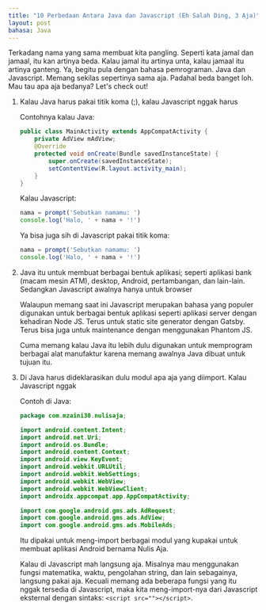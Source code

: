 ```yaml
---
title: "10 Perbedaan Antara Java dan Javascript (Eh Salah Ding, 3 Aja)"
layout: post
bahasa: Java
---
```


Terkadang nama yang sama membuat kita pangling. Seperti kata jamal dan jamaal, itu kan artinya beda. Kalau jamal itu artinya unta, kalau jamaal itu artinya ganteng. Ya, begitu pula dengan bahasa pemrograman. Java dan Javascript. Memang sekilas sepertinya sama aja. Padahal beda banget loh. Mau tau apa aja bedanya? Let's check out!

1. Kalau Java harus pakai titik koma (;), kalau Javascript nggak harus

	Contohnya kalau Java:

	```java
	public class MainActivity extends AppCompatActivity {
	    private AdView mAdView;
	    @Override
	    protected void onCreate(Bundle savedInstanceState) {
	        super.onCreate(savedInstanceState);
	        setContentView(R.layout.activity_main);
		}
	}
	```

	Kalau Javascript:

	```javascript
	nama = prompt('Sebutkan namamu: ')
	console.log('Halo, ' + nama + '!')
	```

	Ya bisa juga sih di Javascript pakai titik koma:

	```javascript
	nama = prompt('Sebutkan namamu: ')
	console.log('Halo, ' + nama + '!')
	```

2. Java itu untuk membuat berbagai bentuk aplikasi; seperti aplikasi bank (macam mesin ATM), desktop, Android, pertambangan, dan lain-lain. Sedangkan Javascript awalnya hanya untuk browser

	Walaupun memang saat ini Javascript merupakan bahasa yang populer digunakan untuk berbagai bentuk aplikasi seperti aplikasi server dengan kehadiran Node JS. Terus untuk static site generator dengan Gatsby. Terus bisa juga untuk maintenance dengan menggunakan Phantom JS. 

	Cuma memang kalau Java itu lebih dulu digunakan untuk memprogram berbagai alat manufaktur karena memang awalnya Java dibuat untuk tujuan itu.

3. Di Java harus dideklarasikan dulu modul apa aja yang diimport. Kalau Javascript nggak

	Contoh di Java:

	```java
	package com.mzaini30.nulisaja;

	import android.content.Intent;
	import android.net.Uri;
	import android.os.Bundle;
	import android.content.Context;
	import android.view.KeyEvent;
	import android.webkit.URLUtil;
	import android.webkit.WebSettings;
	import android.webkit.WebView;
	import android.webkit.WebViewClient;
	import androidx.appcompat.app.AppCompatActivity;
	
	import com.google.android.gms.ads.AdRequest;
	import com.google.android.gms.ads.AdView;
	import com.google.android.gms.ads.MobileAds;
	```

	Itu dipakai untuk meng-import berbagai modul yang kupakai untuk membuat aplikasi Android bernama Nulis Aja.

	Kalau di Javascript mah langsung aja. Misalnya mau menggunakan fungsi matematika, waktu, pengolahan string, dan lain sebagainya, langsung pakai aja. Kecuali memang ada beberapa fungsi yang itu nggak tersedia di Javascript, maka kita meng-import-nya dari Javascript eksternal dengan sintaks: `<script src=""></script>`.
